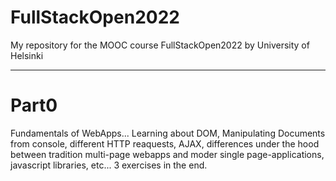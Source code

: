 # FullStackOpen2022

My repository for the MOOC course FullStackOpen2022 by University of Helsinki
<hr>

# Part0
Fundamentals of WebApps... Learning about DOM, Manipulating Documents from console, different HTTP reaquests, AJAX, differences under the hood between tradition multi-page webapps and moder single page-applications, javascript libraries, etc...
3 exercises in the end. 
